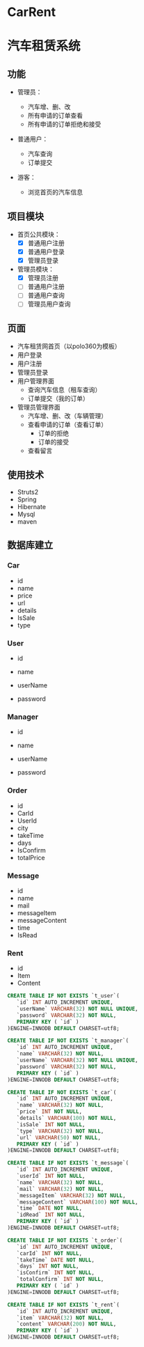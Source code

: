 # CarRent

#  汽车租赁系统

## 功能

* 管理员：
  * 汽车增、删、改
  * 所有申请的订单查看
  * 所有申请的订单拒绝和接受

* 普通用户：
  * 汽车查询
  * 订单提交
* 游客：
  * 浏览首页的汽车信息

## 项目模块

* 首页公共模块：
  - [x] 普通用户注册
  - [x] 普通用户登录
  - [x] 管理员登录
* 管理员模块：
  - [x] 管理员注册
  - [ ] 普通用户注册
  - [ ] 普通用户查询
  - [ ] 管理员用户查询

## 页面

* 汽车租赁网首页（以polo360为模板）
* 用户登录
* 用户注册
* 管理员登录
* 用户管理界面
  * 查询汽车信息（租车查询）
  * 订单提交（我的订单）
* 管理员管理界面
  * 汽车增、删、改（车辆管理）
  * 查看申请的订单（查看订单）
    * 订单的拒绝
    * 订单的接受
  * 查看留言

## 使用技术

* Struts2
* Spring
* Hibernate
* Mysql
* maven

## 数据库建立

### Car

* id
* name
* price
* url
* details
* IsSale
* type

### User

* id

* name
* userName
* password

### Manager

* id

* name
* userName
* password

### Order

* id
* CarId
* UserId
* city
* takeTime
* days
* IsConfirm
* totalPrice

### Message

* id
* name
* mail
* messageItem
* messageContent
* time
* IsRead

### Rent

* id
* Item
* Content

```sql
CREATE TABLE IF NOT EXISTS `t_user`(
   `id` INT AUTO_INCREMENT UNIQUE,
   `userName` VARCHAR(32) NOT NULL UNIQUE,
   `password` VARCHAR(32) NOT NULL,
   PRIMARY KEY ( `id` )
)ENGINE=INNODB DEFAULT CHARSET=utf8;

CREATE TABLE IF NOT EXISTS `t_manager`(
   `id` INT AUTO_INCREMENT UNIQUE,
   `name` VARCHAR(32) NOT NULL,
   `userName` VARCHAR(32) NOT NULL UNIQUE,
   `password` VARCHAR(32) NOT NULL,
   PRIMARY KEY ( `id` )
)ENGINE=INNODB DEFAULT CHARSET=utf8;

CREATE TABLE IF NOT EXISTS `t_car`(
   `id` INT AUTO_INCREMENT UNIQUE,
   `name` VARCHAR(32) NOT NULL,
   `price` INT NOT NULL,
   `details` VARCHAR(100) NOT NULL,
   `isSale` INT NOT NULL,
   `type` VARCHAR(32) NOT NULL,
   `url` VARCHAR(50) NOT NULL,
   PRIMARY KEY ( `id` )
)ENGINE=INNODB DEFAULT CHARSET=utf8;

CREATE TABLE IF NOT EXISTS `t_message`(
   `id` INT AUTO_INCREMENT UNIQUE,
   `userId` INT NOT NULL,
   `name` VARCHAR(32) NOT NULL,
   `mail` VARCHAR(32) NOT NULL,
   `messageItem` VARCHAR(32) NOT NULL,
   `messageContent` VARCHAR(100) NOT NULL,
   `time` DATE NOT NULL,
   `idRead` INT NOT NULL,
   PRIMARY KEY ( `id` )
)ENGINE=INNODB DEFAULT CHARSET=utf8;

CREATE TABLE IF NOT EXISTS `t_order`(
   `id` INT AUTO_INCREMENT UNIQUE,
   `carId` INT NOT NULL,
   `takeTime` DATE NOT NULL,
   `days` INT NOT NULL,
   `isConfirm` INT NOT NULL,
   `totalConfirm` INT NOT NULL,
   PRIMARY KEY ( `id` )
)ENGINE=INNODB DEFAULT CHARSET=utf8;

CREATE TABLE IF NOT EXISTS `t_rent`(
   `id` INT AUTO_INCREMENT UNIQUE,
   `item` VARCHAR(32) NOT NULL,
   `content` VARCHAR(200) NOT NULL,
   PRIMARY KEY ( `id` )
)ENGINE=INNODB DEFAULT CHARSET=utf8;
```